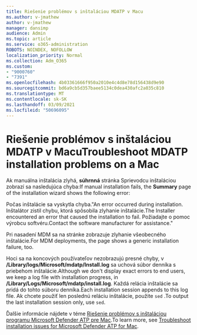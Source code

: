 ```yaml
---
title: Riešenie problémov s inštaláciou MDATP v Macu
ms.author: v-jmathew
author: v-jmathew
manager: dansimp
audience: Admin
ms.topic: article
ms.service: o365-administration
ROBOTS: NOINDEX, NOFOLLOW
localization_priority: Normal
ms.collection: Adm_O365
ms.custom:
- "9000760"
- "7391"
ms.openlocfilehash: 4b03361666f950a2010e4c4d8e78d156438d9e90
ms.sourcegitcommit: bd6a9cb5d357baee5134c0dea430afc2a035c810
ms.translationtype: MT
ms.contentlocale: sk-SK
ms.lasthandoff: 03/09/2021
ms.locfileid: "50696095"
---
```

# <a name="troubleshoot-mdatp-installation-problems-on-a-mac"></a><span data-ttu-id="5fee2-102">Riešenie problémov s inštaláciou MDATP v Macu</span><span class="sxs-lookup"><span data-stu-id="5fee2-102">Troubleshoot MDATP installation problems on a Mac</span></span>

<span data-ttu-id="5fee2-103">Ak manuálna inštalácia zlyhá, **súhrnná** stránka Sprievodcu inštaláciou zobrazí sa nasledujúca chyba:</span><span class="sxs-lookup"><span data-stu-id="5fee2-103">If manual installation fails, the **Summary** page of the installation wizard shows the following error:</span></span>

<span data-ttu-id="5fee2-104">Počas inštalácie sa vyskytla chyba.</span><span class="sxs-lookup"><span data-stu-id="5fee2-104">"An error occurred during installation.</span></span> <span data-ttu-id="5fee2-105">Inštalátor zistil chybu, ktorá spôsobila zlyhanie inštalácie.</span><span class="sxs-lookup"><span data-stu-id="5fee2-105">The Installer encountered an error that caused the installation to fail.</span></span> <span data-ttu-id="5fee2-106">Požiadajte o pomoc výrobcu softvéru.</span><span class="sxs-lookup"><span data-stu-id="5fee2-106">Contact the software manufacturer for assistance."</span></span>

<span data-ttu-id="5fee2-107">Pri nasadení MDM sa na stránke zobrazuje zlyhanie všeobecného inštalácie.</span><span class="sxs-lookup"><span data-stu-id="5fee2-107">For MDM deployments, the page shows a generic installation failure, too.</span></span>

<span data-ttu-id="5fee2-108">Hoci sa na koncových používateľov nezobrazujú presné chyby, v **/Library/logs/Microsoft/mdatp/Install.log** sa uchová súbor denníka s priebehom inštalácie.</span><span class="sxs-lookup"><span data-stu-id="5fee2-108">Although we don't display exact errors to end users, we keep a log file with installation progress, in **/Library/Logs/Microsoft/mdatp/install.log**.</span></span> <span data-ttu-id="5fee2-109">Každá relácia inštalácie sa pridá do tohto súboru denníka.</span><span class="sxs-lookup"><span data-stu-id="5fee2-109">Each installation session appends to this log file.</span></span> <span data-ttu-id="5fee2-110">Ak chcete použiť len poslednú reláciu inštalácie, použite `sed` .</span><span class="sxs-lookup"><span data-stu-id="5fee2-110">To output the last installation session only, use `sed`.</span></span>

<span data-ttu-id="5fee2-111">Ďalšie informácie nájdete v téme [Riešenie problémov s inštaláciou programu Microsoft Defender ATP pre Mac](https://go.microsoft.com/fwlink/?linkid=2144615).</span><span class="sxs-lookup"><span data-stu-id="5fee2-111">To learn more, see [Troubleshoot installation issues for Microsoft Defender ATP for Mac](https://go.microsoft.com/fwlink/?linkid=2144615).</span></span>
